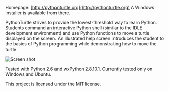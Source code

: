 Homepage: [http://pythonturtle.org](http://pythonturtle.org)
A Windows installer is available from there.

PythonTurtle strives to provide the lowest-threshold way to learn Python. Students command an interactive Python shell (similar to the IDLE development environment) and use Python functions to move a turtle displayed on the screen. An illustrated help screen introduces the student to the basics of Python programming while demonstrating how to move the turtle.

![Screen shot](http://pythonturtle.org/screenshot.gif)

Tested with Python 2.6 and wxPython 2.8.10.1. Currently tested only on Windows and Ubuntu.

This project is licensed under the MIT license.